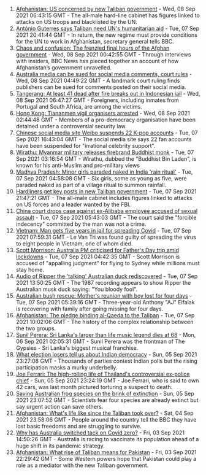 1. [Afghanistan: US concerned by new Taliban government](https://www.bbc.co.uk/news/world-asia-58484155?at_medium=RSS&at_campaign=KARANGA) - Wed, 08 Sep 2021 06:43:15 GMT - The all-male hard-line cabinet has figures linked to attacks on US troops and blacklisted by the UN.
2. [António Guterres says Taliban need UN's humanitarian aid](https://www.bbc.co.uk/news/world-us-canada-58482840?at_medium=RSS&at_campaign=KARANGA) - Tue, 07 Sep 2021 20:41:44 GMT - In return, the new regime must provide conditions for the UN to work in Afghanistan, secretary general tells BBC.
3. [Chaos and confusion: The frenzied final hours of the Afghan government](https://www.bbc.co.uk/news/world-asia-58477131?at_medium=RSS&at_campaign=KARANGA) - Wed, 08 Sep 2021 00:42:55 GMT - Through interviews with insiders, BBC News has pieced together an account of how Afghanistan’s government unravelled.
4. [Australia media can be sued for social media comments, court rules](https://www.bbc.co.uk/news/world-australia-58484205?at_medium=RSS&at_campaign=KARANGA) - Wed, 08 Sep 2021 04:49:22 GMT - A landmark court ruling finds publishers can be sued for comments posted on their social media.
5. [Tangerang: At least 41 dead after fire breaks out in Indonesian jail](https://www.bbc.co.uk/news/world-asia-58483850?at_medium=RSS&at_campaign=KARANGA) - Wed, 08 Sep 2021 06:47:27 GMT - Foreigners, including inmates from Portugal and South Africa, are among the victims.
6. [Hong Kong: Tiananmen vigil organisers arrested](https://www.bbc.co.uk/news/world-asia-58483848?at_medium=RSS&at_campaign=KARANGA) - Wed, 08 Sep 2021 02:44:48 GMT - Members of a pro-democracy organisation have been detained under a controversial security law.
7. [Chinese social media site Weibo suspends 22 K-pop accounts](https://www.bbc.co.uk/news/entertainment-arts-58479375?at_medium=RSS&at_campaign=KARANGA) - Tue, 07 Sep 2021 16:43:04 GMT - The social media site says 22 fan accounts have been suspended for "irrational celebrity support”.
8. [Wirathu: Myanmar military releases firebrand Buddhist monk](https://www.bbc.co.uk/news/world-asia-58471535?at_medium=RSS&at_campaign=KARANGA) - Tue, 07 Sep 2021 03:16:54 GMT - Wirathu, dubbed the "Buddhist Bin Laden", is known for his anti-Muslim and pro-military views
9. [Madhya Pradesh: Minor girls paraded naked in India 'rain ritual'](https://www.bbc.co.uk/news/world-asia-india-58461751?at_medium=RSS&at_campaign=KARANGA) - Tue, 07 Sep 2021 04:58:08 GMT - Six girls, some as young as five, were paraded naked as part of a village ritual to summon rainfall.
10. [Hardliners get key posts in new Taliban government](https://www.bbc.co.uk/news/world-asia-58479750?at_medium=RSS&at_campaign=KARANGA) - Tue, 07 Sep 2021 21:47:21 GMT - The all-male cabinet includes figures linked to attacks on US forces and a leader wanted by the FBI.
11. [China court drops case against ex-Alibaba employee accused of sexual assault](https://www.bbc.co.uk/news/world-asia-china-58471978?at_medium=RSS&at_campaign=KARANGA) - Tue, 07 Sep 2021 05:43:03 GMT - The court said the "forcible indecency" committed by the man was not a crime.
12. [Vietnam: Man gets five years in jail for spreading Covid](https://www.bbc.co.uk/news/world-asia-58405216?at_medium=RSS&at_campaign=KARANGA) - Tue, 07 Sep 2021 07:59:31 GMT - Le Van Tri was found guilty of spreading the virus to eight people in Vietnam, one of whom died.
13. [Scott Morrison: Australia PM criticised for Father's Day trip amid lockdowns](https://www.bbc.co.uk/news/world-australia-58471685?at_medium=RSS&at_campaign=KARANGA) - Tue, 07 Sep 2021 04:42:35 GMT - Scott Morrison is accused of "appalling judgment" for flying to Sydney while millions must stay home.
14. [Audio of Ripper the 'talking' Australian duck rediscovered](https://www.bbc.co.uk/news/world-australia-58475006?at_medium=RSS&at_campaign=KARANGA) - Tue, 07 Sep 2021 13:50:25 GMT - The 1987 recording appears to show Ripper the Australian musk duck saying: "You bloody fool".
15. [Australian bush rescue: Mother's reunion with boy lost for four days](https://www.bbc.co.uk/news/world-australia-58472030?at_medium=RSS&at_campaign=KARANGA) - Tue, 07 Sep 2021 05:39:16 GMT - Three-year-old Anthony "AJ" Elfalak is recovering with family after going missing for four days.
16. [Afghanistan: The pledge binding al-Qaeda to the Taliban](https://www.bbc.co.uk/news/world-asia-58473574?at_medium=RSS&at_campaign=KARANGA) - Tue, 07 Sep 2021 10:02:06 GMT - The history of the complex relationship between the two groups.
17. [Sunil Perera: Sri Lanka's larger than life music legend dies at 68](https://www.bbc.co.uk/news/world-asia-58458764?at_medium=RSS&at_campaign=KARANGA) - Mon, 06 Sep 2021 02:05:31 GMT - Sunil Perera was the frontman of The Gypsies - Sri Lanka's biggest musical franchise.
18. [What election losers tell us about Indian democracy](https://www.bbc.co.uk/news/world-asia-india-58410173?at_medium=RSS&at_campaign=KARANGA) - Sun, 05 Sep 2021 23:27:08 GMT - Thousands of parties contest Indian polls but the rising participation masks a murky underbelly.
19. [Joe Ferrari: The high-rolling life of Thailand's controversial ex-police chief](https://www.bbc.co.uk/news/world-asia-58405215?at_medium=RSS&at_campaign=KARANGA) - Sun, 05 Sep 2021 23:24:19 GMT - Joe Ferrari, who is said to own 42 cars, was last month pictured torturing a suspect to death.
20. [Saving Australian frog species on the brink of extinction](https://www.bbc.co.uk/news/world-australia-58419552?at_medium=RSS&at_campaign=KARANGA) - Sun, 05 Sep 2021 23:07:52 GMT - Scientists fear four species are already extinct but say urgent action can save others.
21. [Afghanistan: What's life like since the Taliban took over?](https://www.bbc.co.uk/news/world-asia-58434735?at_medium=RSS&at_campaign=KARANGA) - Sat, 04 Sep 2021 23:58:06 GMT - People around the country tell the BBC they have lost basic freedoms and are struggling to survive.
22. [Why has Australia switched tack on Covid zero?](https://www.bbc.co.uk/news/world-australia-58406526?at_medium=RSS&at_campaign=KARANGA) - Fri, 03 Sep 2021 14:50:26 GMT - Australia is racing to vaccinate its population ahead of a huge shift in its pandemic strategy.
23. [Afghanistan: What rise of Taliban means for Pakistan](https://www.bbc.co.uk/news/world-asia-58443839?at_medium=RSS&at_campaign=KARANGA) - Fri, 03 Sep 2021 22:29:42 GMT - Some Western powers hope that Pakistan could play a role as a mediator with the new Taliban government.
